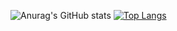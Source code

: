 ![Anurag's GitHub stats](https://github-readme-stats.vercel.app/api?username=KoukiOnodera&show_icons=true&theme=radical)
[![Top Langs](https://github-readme-stats.vercel.app/api/top-langs/?username=KoukiOnodera&layout=compact)](https://github.com/KoukiOnodera/github-readme-stats)


<!---
KoukiOnodera/KoukiOnodera is a ✨ special ✨ repository because its `README.md` (this file) appears on your GitHub profile.
You can click the Preview link to take a look at your changes.
--->
